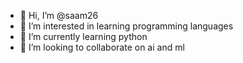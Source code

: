 - 👋 Hi, I’m @saam26
- 👀 I’m interested in learning programming languages
- 🌱 I’m currently learning python
- 💞️ I’m looking to collaborate on ai and ml


<!---
saam26/saam26 is a ✨ special ✨ repository because its `README.md` (this file) appears on your GitHub profile.
You can click the Preview link to take a look at your changes.
--->

